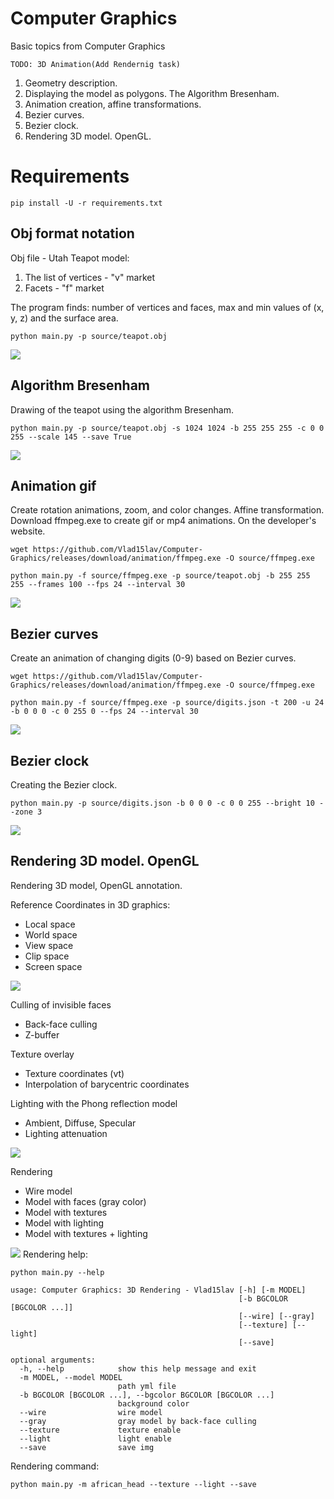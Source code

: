 # Computer Graphics
Basic topics from Computer Graphics

```
TODO: 3D Animation(Add Rendernig task)
```

1. Geometry description.
2. Displaying the model as polygons. The Algorithm Bresenham.
3. Animation creation, affine transformations.
4. Bezier curves.
5. Bezier clock.
6. Rendering 3D model. OpenGL.

# Requirements
```
pip install -U -r requirements.txt
```

## Obj format notation
Obj file - Utah Teapot model:</br>
1. The list of vertices - "v" market
2. Facets - "f" market

The program finds: number of vertices and faces, max and min values of (x, y, z) and the surface area.</br>
```
python main.py -p source/teapot.obj
```
![](/NotationObj/teapot.png)
## Algorithm Bresenham
Drawing of the teapot using the algorithm Bresenham.</br>
```
python main.py -p source/teapot.obj -s 1024 1024 -b 255 255 255 -c 0 0 255 --scale 145 --save True
```
![](/Bresenham/teapot.png)
## Animation gif
Create rotation animations, zoom, and color changes. Affine transformation.
Download ffmpeg.exe to create gif or mp4 animations. On the developer's website.</br>
```
wget https://github.com/Vlad15lav/Computer-Graphics/releases/download/animation/ffmpeg.exe -O source/ffmpeg.exe

python main.py -f source/ffmpeg.exe -p source/teapot.obj -b 255 255 255 --frames 100 --fps 24 --interval 30
```
![](/Animation/teapot_anim.gif)
## Bezier curves
Create an animation of changing digits (0-9) based on Bezier curves.</br>
```
wget https://github.com/Vlad15lav/Computer-Graphics/releases/download/animation/ffmpeg.exe -O source/ffmpeg.exe

python main.py -f source/ffmpeg.exe -p source/digits.json -t 200 -u 24 -b 0 0 0 -c 0 255 0 --fps 24 --interval 30
```
![](/BezierСurve/digits_anim.gif)
## Bezier clock
Creating the Bezier clock.</br>
```
python main.py -p source/digits.json -b 0 0 0 -c 0 0 255 --bright 10 --zone 3
```
![](/Clock/clock_anim.gif)
## Rendering 3D model. OpenGL
Rendering 3D model, OpenGL annotation.

Reference Coordinates in 3D graphics:
- Local space
- World space
- View space
- Clip space
- Screen space

![](/Rendering/images/spaces.png)

Culling of invisible faces
- Back-face culling
- Z-buffer

Texture overlay
- Texture coordinates (vt)
- Interpolation of barycentric coordinates

Lighting with the Phong reflection model
- Ambient, Diffuse, Specular
- Lighting attenuation

![](/Rendering/images/phong.png)

Rendering
- Wire model
- Model with faces (gray color)
- Model with textures
- Model with lighting
- Model with textures + lighting

![](/Rendering/images/images.png)
Rendering help:
```
python main.py --help

usage: Computer Graphics: 3D Rendering - Vlad15lav [-h] [-m MODEL]
                                                   [-b BGCOLOR [BGCOLOR ...]]
                                                   [--wire] [--gray]
                                                   [--texture] [--light]
                                                   [--save]

optional arguments:
  -h, --help            show this help message and exit
  -m MODEL, --model MODEL
                        path yml file
  -b BGCOLOR [BGCOLOR ...], --bgcolor BGCOLOR [BGCOLOR ...]
                        background color
  --wire                wire model
  --gray                gray model by back-face culling
  --texture             texture enable
  --light               light enable
  --save                save img
```
Rendering command:
```
python main.py -m african_head --texture --light --save
```
